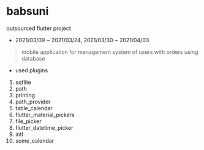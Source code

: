 # babsuni

outsourced flutter project
- 2021/03/09 ~ 2021/03/24, 2021/03/30 ~ 2021/04/03

>  mobile application for management system of users with orders using database

- used plugins
1. sqflite
2. path
3. printing
4. path_provider
5. table_calendar
6. flutter_material_pickers
7. file_picker
8. flutter_datetime_picker
9. intl
10. some_calendar
